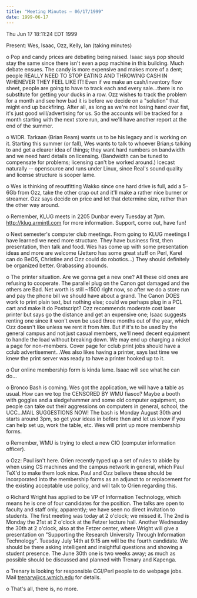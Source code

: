 ```yaml
---
title: "Meeting Minutes – 06/17/1999"
date: 1999-06-17
---
```

Thu Jun 17 18:11:24 EDT 1999 </p><p>
Present: Wes, Isaac, Ozz, Kelly, Ian (taking minutes) </p><p>
 o Pop and candy prices are debating being raised. Isaac says pop should stay  the same since there isn't even a pop machine in this building. Much debate  ensues. The candy is more expensive and makes more of a dent; people REALLY  NEED TO STOP EATING AND THROWING CASH IN WHENEVER THEY FEEL LIKE IT! Even if  we make an cash/inventory flow sheet, people are going to have to track each  and every sale...there is no substitute for getting your ducks in a row.  Ozz wishes to track the problem for a month and see how bad it is before we  decide on a "solution" that might end up backfiring. After all, as long as  we're not losing hand over fist, it's just good will/advertising for us. So  the accounts will be tracked for a month starting with the next store run,  and we'll have another report at the end of the summer. </p><p>
 o WIDR. Tarkaan (Brian Ream) wants us to be his legacy and is working on it.  Starting this summer (or fall), Wes wants to talk to whoever Brian;s talking  to and get a clearer idea of things; they want hard numbers on bandwidth and  we need hard details on licensing. (Bandwidth can be tuned to compensate for  problems; licensing can't be worked around.) Icecast naturally -- opensource  and runs under Linux, since Real's sound quality and license structure is  sooper lame. </p><p>
 o Wes is thinking of reoutfitting Wakko since one hard drive is full, add a  5-6Gb from Ozz, take the other crap out and it'll make a rather nice burner  or streamer. Ozz says decide on price and let that determine size, rather  than the other way around. </p><p>
 o Remember, KLUG meets in 2205 Dunbar every Tuesday at 7pm.    http://klug.armintl.com for more information. Support, come out, have fun! </p><p>
 o Next semester's computer club meetings. From going to KLUG meetings I have  learned we need more structure. They have business first, then presentation,  then talk and food. Wes has come up with some presentation ideas and more are  welcome (Jettero has some great stuff on Perl, Karel can do BeOS, Christine  and Ozz could do robotics...) They should definitely be organized better.  Grabassing abounds. </p><p>
 o The printer situation. Are we gonna get a new one? All these old ones are  refusing to cooperate. The parallel plug on the Canon got damaged and the  others are Bad. Net worth is still ~1500 right now, so after we do a store run  and pay the phone bill we should have about a grand. The Canon DOES work to  print plain text, but nothing else; could we perhaps plug in a PCL cart and  make it do Postscript? Ozz recommends moderate cost laser printer but says go  the distance and get an expensive one; Isaac suggests renting one since it  won't even be used three months out of the year, which Ozz doesn't like unless  we rent it from *him*. But if it's to be used by the general campus and not  just casual members, we'll need decent equipment to handle the load without  breaking down. We may end up charging a nickel a page for non-members. Cover  page for cclub print jobs should have a cclub advertisement...Wes also likes  having a printer, says last time we knew the print server was ready to have  a printer hooked up to it. </p><p>
 o Our online membership form is kinda lame. Isaac will see what he can do... </p><p>
 o Bronco Bash is coming. Wes got the application, we will have a table as  usual. How can we top the CENSORED BY WMU fiasco? Maybe a booth with goggles  and a sledgehammer and some old computer equipment, so people can take out  their aggressions on computers in general, school, the UCC...MAIL SUGGESTIONS  NOW! The bash is Monday August 30th and starts around 3pm, so get your ideas  in before then and let us know if you can help set up, work the table, etc.  Wes will print up more membership forms. </p><p>
 o Remember, WMU is trying to elect a new CIO (computer information officer). </p><p>
 o Ozz: Paul isn't here. Orien recently typed up a set of rules to abide by  when using CS machines and the campus network in general, which Paul TeX'd  to make them look nice. Paul and Ozz believe these should be incorporated  into the membership forms as an adjunct to or replacement for the existing  acceptable use policy, and will talk to Orien regarding this. </p><p>
 o Richard Wright has applied to be VP of Information Technology, which means  he is one of four candidates for the position. The talks are open to faculty  and staff only, apparently; we have seen no direct invitation to students.  The first meeting was today at 2 o'clock; we missed it. The 2nd is Monday the  21st at 2 o'clock at the Fetzer lecture hall. Another Wednesday the 30th at 2  o'clock, also at the Fetzer center, where Wright will give a presentation on  "Supporting the Research University Through Information Technology". Tuesday  July 14th at 9:15 am will be the fourth candidate. We should be there asking  intelligent and insightful questions and showing a student presence. The  June 30th one is two weeks away; as much as possible should be discussed and  planned with Trenary and Kapenga. </p><p>
 o Trenary is looking for responsible CGI/Perl people to do webpage jobs. Mail  trenary@cs.wmich.edu for details. </p><p>
 o That's all, there is, no more. </p>
